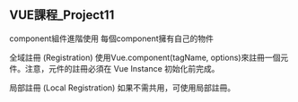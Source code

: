 ## VUE課程_Project11

component組件進階使用
每個component擁有自己的物件

全域註冊 (Registration)
使用Vue.component(tagName, options)來註冊一個元件。注意，元件的註冊必須在 Vue Instance 初始化前完成。

局部註冊 (Local Registration)
如果不需共用，可使用局部註冊。